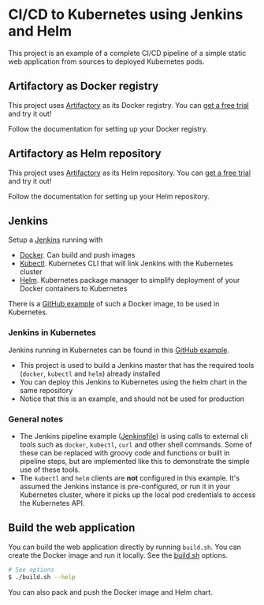 # CI/CD to Kubernetes using Jenkins and Helm
This project is an example of a complete CI/CD pipeline of a simple static web application from sources to deployed Kubernetes pods.

## Artifactory as Docker registry
This project uses [Artifactory](https://jfrog.com/integration/artifactory-docker-registry/) as its Docker registry.
You can [get a free trial](https://www.jfrog.com/artifactory/free-trial/) and try it out!

Follow the documentation for setting up your Docker registry. 

## Artifactory as Helm repository
This project uses [Artifactory](https://jfrog.com/integration/helm/) as its Helm repository.
You can [get a free trial](https://www.jfrog.com/artifactory/free-trial/) and try it out! 

Follow the documentation for setting up your Helm repository. 

## Jenkins
Setup a [Jenkins](https://jenkins.io/) running with
- [Docker](https://www.docker.com/). Can build and push images
- [Kubectl](https://kubernetes.io/). Kubernetes CLI that will link Jenkins with the Kubernetes cluster
- [Helm](https://helm.sh/). Kubernetes package manager to simplify deployment of your Docker containers to Kubernetes

There is a [GitHub example](https://github.com/anupkulkarni24/jenkins_in_kubernetes) of such a Docker image, to be used in Kubernetes.

### Jenkins in Kubernetes
Jenkins running in Kubernetes can be found in this [GitHub example](https://github.com/anupkulkarni24/jenkins_in_kubernetes).
- This project is used to build a Jenkins master that has the required tools (`docker`, `kubectl` and `helm`) already installed
- You can deploy this Jenkins to Kubernetes using the helm chart in the same repository
- Notice that this is an example, and should not be used for production

### General notes
- The Jenkins pipeline example ([Jenkinsfile](Jenkinsfile)) is using calls to external cli tools such as `docker`, `kubectl`, `curl` and other shell commands.
Some of these can be replaced with groovy code and functions or built in pipeline steps, but are implemented like this to demonstrate the simple use of these tools.
- The `kubectl` and `helm` clients are **not** configured in this example. It's assumed the Jenkins instance is pre-configured, or run it in your Kubernetes cluster,
where it picks up the local pod credentials to access the Kubernetes API.

## Build the web application
You can build the web application directly by running `build.sh`. You can create the Docker image and run it locally. See the [build.sh](build.sh) options.
```bash
# See options
$ ./build.sh --help
```

You can also pack and push the Docker image and Helm chart.


